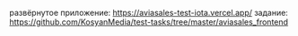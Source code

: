 развёрнутое приложение: https://aviasales-test-iota.vercel.app/
задание: https://github.com/KosyanMedia/test-tasks/tree/master/aviasales_frontend
